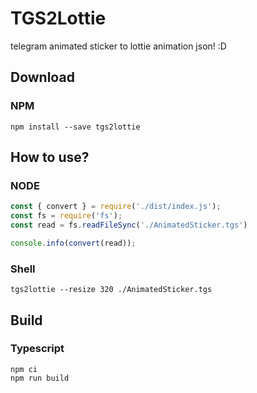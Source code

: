 # TGS2Lottie
telegram animated sticker to lottie animation json! :D

## Download
### NPM
```shell
npm install --save tgs2lottie
```

## How to use?
### NODE
```js
const { convert } = require('./dist/index.js');
const fs = require('fs');
const read = fs.readFileSync('./AnimatedSticker.tgs')

console.info(convert(read));
```
### Shell
```shell
tgs2lottie --resize 320 ./AnimatedSticker.tgs
```

## Build
### Typescript
```shell
npm ci
npm run build
```
